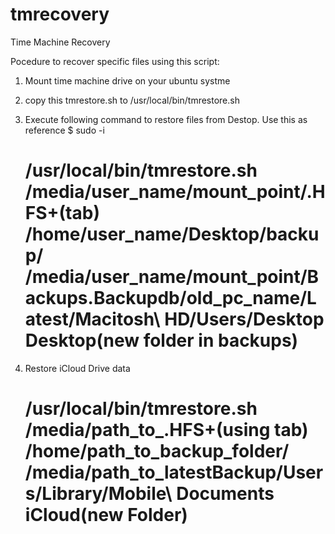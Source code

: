 # tmrecovery
Time Machine Recovery


Pocedure to recover specific files using this script:

1. Mount time machine drive on your ubuntu systme
2. copy this tmrestore.sh to /usr/local/bin/tmrestore.sh
3. Execute following command to restore files from Destop. Use this as reference
   $ sudo -i 
   # /usr/local/bin/tmrestore.sh /media/user_name/mount_point/.HFS+(tab) /home/user_name/Desktop/backup/ /media/user_name/mount_point/Backups.Backupdb/old_pc_name/Latest/Macitosh\ HD/Users/Desktop Desktop(new folder in backups)

4. Restore iCloud Drive data
   # /usr/local/bin/tmrestore.sh /media/path_to_.HFS+(using tab) /home/path_to_backup_folder/ /media/path_to_latestBackup/Users/Library/Mobile\ Documents iCloud(new Folder)

